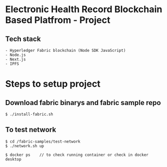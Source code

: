 # Electronic Health Record Blockchain Based Platfrom - Project

## Tech stack

    - Hyperledger Fabric blockchain (Node SDK JavaScript)
    - Node.js
    - Next.js
    - IPFS

<!-- ADD github access 

$ eval "$(ssh-agent -s)"
$ ssh-add ~/ssh/github -->

# Steps to setup project

## Download fabric binarys and fabric sample repo

    $ ./install-fabric.sh 

## To test network 

    $ cd /fabric-samples/test-network
    $ ./network.sh up

    $ docker ps    // to check running container or check in docker desktop
    